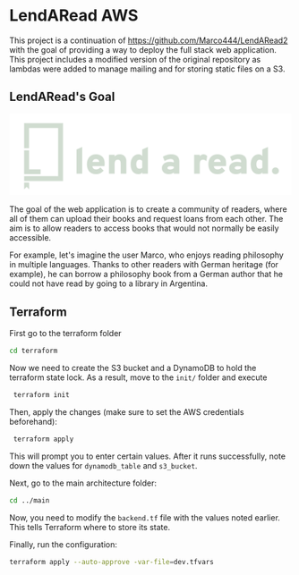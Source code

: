 # LendARead AWS

This project is a continuation of https://github.com/Marco444/LendARead2 with the goal of providing a way to deploy the full stack web application. This project includes a modified version of the original repository as lambdas were added to manage mailing and for storing static files on a S3.

## LendARead's Goal
![Lend a read logo](LendARead2/frontend/public/static/logo-claro.png)

The goal of the web application is to create a community of readers, where all of them can upload their books and request loans from each other. The aim is to allow readers to access books that would not normally be easily accessible.

For example, let's imagine the user Marco, who enjoys reading philosophy in multiple languages. Thanks to other readers with German heritage (for example), he can borrow a philosophy book from a German author that he could not have read by going to a library in Argentina.

## Terraform

First go to the terraform folder
```bash
cd terraform
```

Now we need to create the S3 bucket and a DynamoDB to hold the terraform state lock. As a result, move to the `init/` folder and execute

```bash
 terraform init
```

Then, apply the changes (make sure to set the AWS credentials beforehand):

```bash
 terraform apply 
```

This will prompt you to enter certain values. After it runs successfully, note down the values for `dynamodb_table` and `s3_bucket`.


Next, go to the main architecture folder:

```bash
cd ../main
```

Now, you need to modify the `backend.tf` file with the values noted earlier. This tells Terraform where to store its state.

Finally, run the configuration:


```bash
terraform apply --auto-approve -var-file=dev.tfvars
```
